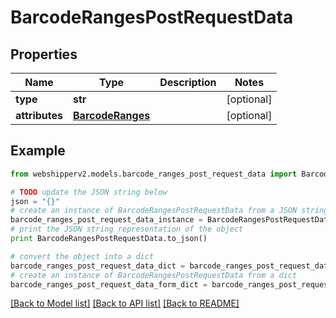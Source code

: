 # BarcodeRangesPostRequestData


## Properties
Name | Type | Description | Notes
------------ | ------------- | ------------- | -------------
**type** | **str** |  | [optional] 
**attributes** | [**BarcodeRanges**](BarcodeRanges.md) |  | [optional] 

## Example

```python
from webshipperv2.models.barcode_ranges_post_request_data import BarcodeRangesPostRequestData

# TODO update the JSON string below
json = "{}"
# create an instance of BarcodeRangesPostRequestData from a JSON string
barcode_ranges_post_request_data_instance = BarcodeRangesPostRequestData.from_json(json)
# print the JSON string representation of the object
print BarcodeRangesPostRequestData.to_json()

# convert the object into a dict
barcode_ranges_post_request_data_dict = barcode_ranges_post_request_data_instance.to_dict()
# create an instance of BarcodeRangesPostRequestData from a dict
barcode_ranges_post_request_data_form_dict = barcode_ranges_post_request_data.from_dict(barcode_ranges_post_request_data_dict)
```
[[Back to Model list]](../README.md#documentation-for-models) [[Back to API list]](../README.md#documentation-for-api-endpoints) [[Back to README]](../README.md)


